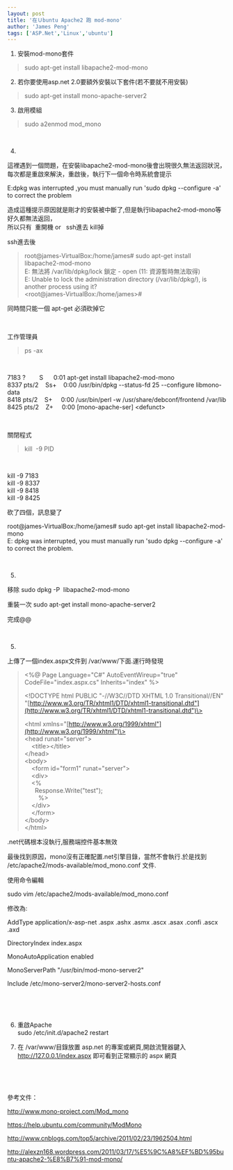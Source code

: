 ```yaml
---
layout: post
title: '在Ｕbuntu Apache2 跑 mod-mono'
author: 'James Peng'
tags: ['ASP.Net','Linux','ubuntu']
---
```


1. 安裝mod-mono套件

> sudo apt-get install libapache2-mod-mono

2. 若你要使用asp.net 2.0要額外安裝以下套件(若不要就不用安裝)

> sudo apt-get install mono-apache-server2

3. 啟用模組

> sudo a2enmod mod\_mono

 

4.

這裡遇到一個問題，在安裝libapache2-mod-mono後會出現很久無法返回狀況，每次都是重啟來解決，重啟後，執行下一個命令時系統會提示

E:dpkg was interrupted ,you must manually run 'sudo dpkg --configure -a'
to correct the problem

造成這種提示原因就是剛才的安裝被中斷了,但是執行libapache2-mod-mono等好久都無法返回，  
所以只有  重開機 or   ssh進去 kill掉

ssh進去後

> root@james-VirtualBox:/home/james\# sudo apt-get install
> libapache2-mod-mono  
> E: 無法將 /var/lib/dpkg/lock 鎖定 - open (11: 資源暫時無法取得)  
> E: Unable to lock the administration directory (/var/lib/dpkg/), is
> another process using it?  
> <root@james-VirtualBox:/home/james>\#

同時間只能一個 apt-get 必須砍掉它

 

工作管理員

> ps -ax

 

7183 ?        S      0:01 apt-get install libapache2-mod-mono  
8337 pts/2    Ss+    0:00 /usr/bin/dpkg --status-fd 25 --configure
libmono-data  
8418 pts/2    S+     0:00 /usr/bin/perl -w /usr/share/debconf/frontend
/var/lib  
8425 pts/2    Z+     0:00 [mono-apache-ser] \<defunct\>  

 

關閉程式

> kill  -9 PID

 

kill -9 7183  
kill -9 8337  
kill -9 8418  
kill -9 8425

砍了四個，訊息變了

root@james-VirtualBox:/home/james\# sudo apt-get install
libapache2-mod-mono  
E: dpkg was interrupted, you must manually run 'sudo dpkg --configure
-a' to correct the problem.  

 

5.

移除 sudo dpkg -P  libapache2-mod-mono

重裝一次 sudo apt-get install mono-apache-server2

完成@@

 

5.

上傳了一個index.aspx文件到 /var/www/下面.運行時發現

> \<%@ Page Language="C\#" AutoEventWireup="true"
> CodeFile="index.aspx.cs" Inherits="index" %\>
>
> \<!DOCTYPE html PUBLIC "-//W3C//DTD XHTML 1.0 Transitional//EN"
> "[http://www.w3.org/TR/xhtml1/DTD/xhtml1-transitional.dtd"](http://www.w3.org/TR/xhtml1/DTD/xhtml1-transitional.dtd")\>
>
> \<html
> xmlns="[http://www.w3.org/1999/xhtml"](http://www.w3.org/1999/xhtml")\>  
> \<head runat="server"\>  
>     \<title\>\</title\>  
> \</head\>  
> \<body\>  
>     \<form id="form1" runat="server"\>  
>     \<div\>  
>     \<%  
>       Response.Write("test");   
>         %\>  
>     \</div\>  
>     \</form\>  
> \</body\>  
> \</html\>  

.net代碼根本沒執行,服務端控件基本無效

最後找到原因，mono沒有正確配置.net引擎目錄，當然不會執行.於是找到
/etc/apache2/mods-available/mod\_mono.conf 文件.

使用命令編輯

sudo vim /etc/apache2/mods-available/mod\_mono.conf

修改為:

AddType application/x-asp-net .aspx .ashx .asmx .ascx .asax .confi .ascx
.axd

DirectoryIndex index.aspx

MonoAutoApplication enabled

MonoServerPath "/usr/bin/mod-mono-server2"

Include /etc/mono-server2/mono-server2-hosts.conf

 

 

6. 重啟Apache  
sudo /etc/init.d/apache2 restart

7. 在 /var/www/目錄放置 asp.net 的專案或網頁,開啟流覽器鍵入  
<http://127.0.0.1/index.aspx> 即可看到正常顯示的 aspx 網頁

 

 

參考文件：

<http://www.mono-project.com/Mod_mono>

<https://help.ubuntu.com/community/ModMono>

<http://www.cnblogs.com/top5/archive/2011/02/23/1962504.html>

<http://alexzn168.wordpress.com/2011/03/17/%E5%9C%A8%EF%BD%95buntu-apache2-%E8%B7%91-mod-mono/>

